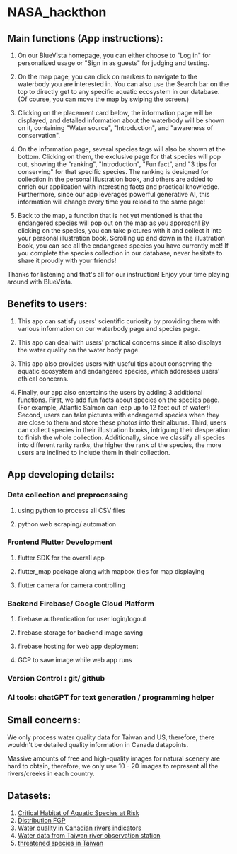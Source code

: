 # NASA_hackthon
## Main functions (App instructions):
1. On our BlueVista homepage, you can either choose to "Log in" for personalized usage or "Sign in as guests" for judging and testing.
2. On the map page, you can click on markers to navigate to the waterbody you are interested in. You can also use the Search bar on the top to directly get to any specific aquatic ecosystem in our database. (Of course, you can move the map by swiping the screen.)
3. Clicking on the placement card below, the information page will be displayed, and detailed information about the waterbody will be shown on it, containing "Water source", "Introduction", and "awareness of conservation".
4. On the information page, several species tags will also be shown at the bottom. Clicking on them, the exclusive page for that species will pop out, showing the "ranking", "Introduction", "Fun fact", and "3 tips for conserving" for that specific species. The ranking is designed for collection in the personal illustration book, and others are added to enrich our application with interesting facts and practical knowledge. Furthermore, since our app leverages powerful generative AI, this information will change every time you reload to the same page!

5. Back to the map, a function that is not yet mentioned is that the endangered species will pop out on the map as you approach! By clicking on the species, you can take pictures with it and collect it into your personal illustration book. Scrolling up and down in the illustration book, you can see all the endangered species you have currently met! If you complete the species collection in our database, never hesitate to share it proudly with your friends!

Thanks for listening and that's all for our instruction! Enjoy your time playing around with BlueVista.

## Benefits to users:

1. This app can satisfy users' scientific curiosity by providing them with various information on our waterbody page and species page.

2. This app can deal with users' practical concerns since it also displays the water quality on the water body page.

3. This app also provides users with useful tips about conserving the aquatic ecosystem and endangered species, which addresses users' ethical concerns.

4. Finally, our app also entertains the users by adding 3 additional functions. First, we add fun facts about species on the species page. (For example, Atlantic Salmon can leap up to 12 feet out of water!) Second, users can take pictures with endangered species when they are close to them and store these photos into their albums. Third, users can collect species in their illustration books, intriguing their desperation to finish the whole collection. Additionally, since we classify all species into different rarity ranks, the higher the rank of the species, the more users are inclined to include them in their collection.

## App developing details:

### Data collection and preprocessing

1. using python to process all CSV files

2. python web scraping/ automation

### Frontend Flutter Development

1. flutter SDK for the overall app

2. flutter_map package along with mapbox tiles for map displaying

3. flutter camera for camera controlling

### Backend Firebase/ Google Cloud Platform

1. firebase authentication for user login/logout

2. firebase storage for backend image saving

3. firebase hosting for web app deployment

4. GCP to save image while web app runs

### Version Control : git/ github

### AI tools: chatGPT for text generation / programming helper

## Small concerns: 

We only process water quality data for Taiwan and US, therefore, there wouldn't be detailed quality information in Canada datapoints.

Massive amounts of free and high-quality images for natural scenery are hard to obtain, therefore, we only use 10 - 20 images to represent all the rivers/creeks in each country.
## Datasets:
1. [Critical Habitat of Aquatic Species at Risk](https://mackenziedatastream.ca/en/download?fbclid=IwAR1mb0Xf0pI7jIKm5vQyTiOnD7VhfJw1iOO_zUUzEXEYI5steNQ3QEIK1Dk)
2. [Distribution FGP](https://open.canada.ca/data/en/dataset/e0fabad5-9379-4077-87b9-5705f28c490b)
3. [Water quality in Canadian rivers indicators](https://open.canada.ca/data/en/dataset/b1a61a9e-16ca-44a7-bf58-c9e4f4860884)
4. [Water data from Taiwan river observation station](https://wq.moenv.gov.tw/EWQP/en/EnvWaterMonitoring/River.aspx?fbclid=IwAR1xRbfgRkHeI61t3m2la2YRffZSVrD7U3RACuik6oVYpNgAWOmLuIJRL9Q)
5. [threatened species in Taiwan](https://www.inaturalist.org/observations?photos&place_id=7887&threatened&verifiable=any&view=species&iconic_taxa=Mollusca,Actinopterygii,unknown)